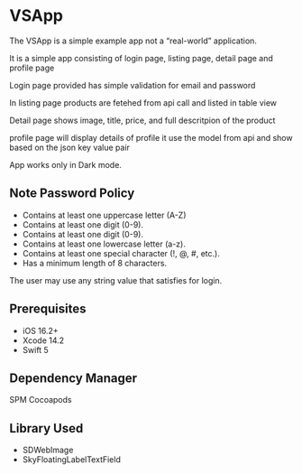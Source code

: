 # VSApp

The VSApp is a simple example app not a “real-world” application.

It is a simple app consisting of login page, listing page, detail page and profile page

Login page provided has simple validation for email and password
 
In listing page products are fetehed from api call and listed in table view 

Detail page shows image, title, price, and full descritpion of the product

profile page will display details of profile it use the model from api and show based on the json key value pair 


App works only in  Dark mode.

## Note Password Policy

- Contains at least one uppercase letter (A-Z)
- Contains at least one digit (0-9).
- Contains at least one digit (0-9).
- Contains at least one lowercase letter (a-z).
- Contains at least one special character (!, @, #, etc.).
- Has a minimum length of 8 characters.

The user may use any string value that satisfies for login.

## Prerequisites

- iOS 16.2+
- Xcode 14.2
- Swift 5

## Dependency Manager
SPM
Cocoapods

## Library Used
- SDWebImage
- SkyFloatingLabelTextField
